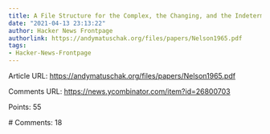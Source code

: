 ```yaml
---
title: A File Structure for the Complex, the Changing, and the Indeterminate [pdf]
date: "2021-04-13 23:13:22"
author: Hacker News Frontpage
authorlink: https://andymatuschak.org/files/papers/Nelson1965.pdf
tags:
- Hacker-News-Frontpage
---
```


<p>Article URL: <a href="https://andymatuschak.org/files/papers/Nelson1965.pdf">https://andymatuschak.org/files/papers/Nelson1965.pdf</a></p>
<p>Comments URL: <a href="https://news.ycombinator.com/item?id=26800703">https://news.ycombinator.com/item?id=26800703</a></p>
<p>Points: 55</p>
<p># Comments: 18</p>
